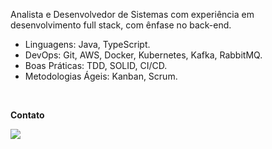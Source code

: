


<p align="left"> 
Analista e Desenvolvedor de Sistemas com experiência em desenvolvimento full stack, com ênfase no back-end. 

- Linguagens: Java, TypeScript.
- DevOps: Git, AWS, Docker, Kubernetes, Kafka, RabbitMQ.
- Boas Práticas: TDD, SOLID, CI/CD.
- Metodologias Ágeis: Kanban, Scrum.
</p>

<br>

<p align="left">
  <strong>Contato</strong>
</p>

<p align="left">
  <a href="https://www.linkedin.com/in/crist%C3%B3v%C3%A3o-augusto-vieira-de-freitas-261bb0180/" alt="Linkedin">
  <img src="https://img.shields.io/badge/LinkedIn-0077B5?style=for-the-badge&logo=linkedin&logoColor=white" /></a>
</p>  

